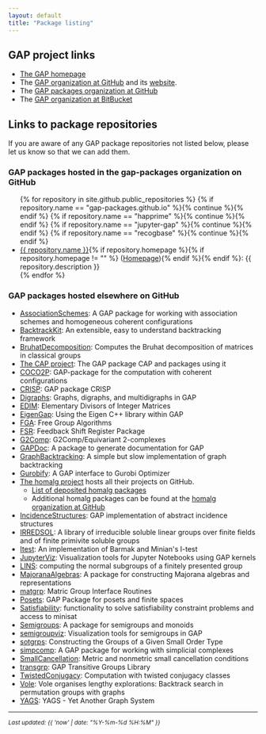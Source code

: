 ```yaml
---
layout: default
title: "Package listing"
---
```

## GAP project links

* [The GAP homepage](https://www.gap-system.org/)
* The [GAP organization at GitHub](https://github.com/gap-system) and its [website](https://gap-system.github.io).
* The [GAP packages organization at GitHub](https://github.com/gap-packages)
* The [GAP organization at BitBucket](https://bitbucket.org/gap-system/)

## Links to package repositories

If you are aware of any GAP package repositories not listed below, please
let us know so that we can add them.

### GAP packages hosted in the gap-packages organization on GitHub

<ul>
{% for repository in site.github.public_repositories %}
{% if repository.name == "gap-packages.github.io" %}{% continue %}{% endif %}
{% if repository.name == "happrime" %}{% continue %}{% endif %}
{% if repository.name == "jupyter-gap" %}{% continue %}{% endif %}
{% if repository.name == "recogbase" %}{% continue %}{% endif %}
<li><a href="{{ repository.html_url }}">{{ repository.name }}</a>{% if repository.homepage %}{% if repository.homepage != "" %} (<a href="{{ repository.homepage }}">Homepage</a>){% endif %}{% endif %}:
{{ repository.description }}</li>
{% endfor %}
</ul>

### GAP packages hosted elsewhere on GitHub
* [AssociationSchemes](https://jesselansdown.github.io/AssociationSchemes/): A GAP package for working with association schemes and homogeneous coherent configurations
* [BacktrackKit](https://peal.github.io/BacktrackKit): An extensible, easy to understand backtracking framework
* [BruhatDecomposition](https://github.com/danielrademacher/BruhatDecomposition2): Computes the Bruhat decomposition of matrices in classical groups
* [The CAP project](https://homalg-project.github.io/CAP_project/): The GAP package CAP and packages using it
* [COCO2P](https://github.com/chpech/COCO2P): GAP-package for the computation with coherent configurations
* [CRISP](https://github.com/bh11/crisp): GAP package CRISP
* [Digraphs](https://digraphs.github.io/Digraphs): Graphs, digraphs, and multidigraphs in GAP
* [EDIM](https://github.com/frankluebeck/EDIM): Elementary Divisors of Integer Matrices
* [EigenGap](https://github.com/jesselansdown/EigenGap): Using the Eigen C++ library within GAP
* [FGA](https://github.com/chsievers/fga):  Free Group Algorithms
* [FSR](https://nzidaric.github.io/fsr): Feedback Shift Register Package
* [G2Comp](https://github.com/isadofschi/g2comp): G2Comp/Equivariant 2-complexes
* [GAPDoc](https://github.com/frankluebeck/GAPDoc): A package to generate documentation for GAP
* [GraphBacktracking](https://peal.github.io/GraphBacktracking): A simple but slow implementation of graph backtracking
* [Gurobify](https://jesselansdown.github.io/Gurobify/): A GAP interface to Gurobi Optimizer
* [The homalg project](https://homalg-project.github.io/) hosts all their projects on GitHub.
  * [List of deposited homalg packages](https://homalg-project.github.io/homalg_project/)
  * Additional homalg packages can be found at the [homalg organization at GitHub](https://github.com/homalg-project)
* [IncidenceStructures](https://github.com/nagygp/IncidenceStructures): GAP implementation of abstract incidence structures
* [IRREDSOL](https://github.com/bh11/irredsol): A library of irreducible soluble linear groups over finite fields and of finite primivite soluble groups
* [Itest](https://github.com/isadofschi/itest): An implementation of Barmak and Minian's I-test
* [JupyterViz](https://github.com/nathancarter/jupyterviz): Visualization tools for Jupyter Notebooks using GAP kernels
* [LINS](https://github.com/FriedrichRober/LINS): computing the normal subgroups of a finitely presented group
* [MajoranaAlgebras](https://github.com/MWhybrow92/MajoranaAlgebras): A package for constructing Majorana algebras and representations
* [matgrp](https://github.com/hulpke/matgrp/): Matric Group Interface Routines
* [Posets](https://github.com/isadofschi/posets): GAP Package for posets and finite spaces
* [Satisfiability](https://github.com/MathieuDutSik/Satisfiability): functionality to solve satisfiability constraint problems and access to minisat
* [Semigroups](https://semigroups.github.io/Semigroups): A package for semigroups and monoids
* [semigroupviz](https://github.com/nathancarter/semigroupviz): Visualization tools for semigroups in GAP
* [sotgrps](https://github.com/xpan-eileen/sotgrps_gap_pkg): Constructing the Groups of a Given Small Order Type
* [simpcomp](https://github.com/simpcomp-team/simpcomp):  A GAP package for working with simplicial complexes
* [SmallCancellation](https://github.com/isadofschi/smallcancellation): Metric and nonmetric small cancellation conditions
* [transgrp](https://github.com/hulpke/transgrp): GAP Transitive Groups Library
* [TwistedConjugacy](https://github.com/sTertooy/TwistedConjugacy): Computation with twisted conjugacy classes
* [Vole](https://peal.github.io/vole): Vole organises lengthy explorations: Backtrack search in permutation groups with graphs
* [YAGS](https://github.com/yags/yags): YAGS - Yet Another Graph System

---

<small><em>Last updated: {{ 'now' | date: "%Y-%m-%d %H:%M" }}</em></small>
